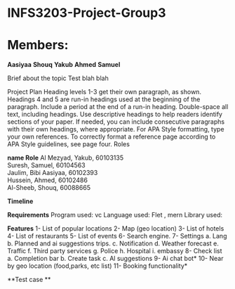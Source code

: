 # INFS3203-Project-Group3
# Members:
**Aasiyaa**
**Shouq**
**Yakub**
**Ahmed**
**Samuel**


Brief about the topic
Test blah blah

Project Plan
Heading levels 1-3 get their own paragraph, as shown. Headings 4 and 5 are run-in headings used at the beginning of the paragraph. Include a period at the end of a run-in heading. Double-space all text, including headings. Use descriptive headings to help readers identify sections of your paper.
If needed, you can include consecutive paragraphs with their own headings, where appropriate. For APA Style formatting, type your own references. To correctly format a reference page according to APA Style guidelines, see page four. 
 Roles

 
**name	Role**
Al Mezyad, Yakub, 60103135	
Suresh, Samuel, 60104563	
Jaulim, Bibi Aasiyaa, 60102393	
Hussein, Ahmed, 60102486	
Al-Sheeb, Shouq, 60088665	

**Timeline**


**Requirements**
Program used: vc
Language used: Flet , mern
Library used:


**Features**
1-	List of popular locations
2-	Map (geo location)
3-	List of hotels
4-	List of restaurants 
5-	List of events 
6-	Search engine. 
7-	Settings
  a.	Lang
  b.	Planned and ai suggestions trips.
  c.	Notification
  d.	Weather forecast
  e.	Traffic
  f.	Third party services
  g.	Police 
  h.	Hospital
  i.	embassy
8-	Check list 
  a.	Completion bar
  b.	Create task
  c.	Al suggestions
9-	Ai chat bot*
10-	Near by geo location (food,parks, etc list)
11-	Booking functionality*

**Test case **
